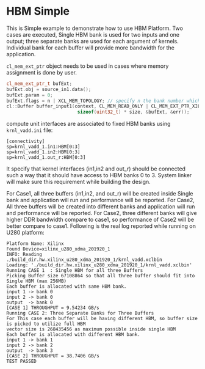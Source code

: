 HBM Simple
===========================
This is Simple example to demonstrate how to use HBM Platform. Two cases are executed, Single HBM bank is used for two inputs and one output; three separate banks are used for each argument of kernels.
Individual bank for each buffer will provide more bandwidth for the application.

`cl_mem_ext_ptr` object needs to be used in cases where memory assignment is done by user.

```c++
cl_mem_ext_ptr_t bufExt;
bufExt.obj = source_in1.data();
bufExt.param = 0;
bufExt.flags = n | XCL_MEM_TOPOLOGY; // specify n the bank number which needs to be targeted (0:31)
cl::Buffer buffer_input1(context, CL_MEM_READ_ONLY | CL_MEM_EXT_PTR_XILINX | CL_MEM_USE_HOST_PTR,
                          sizeof(uint32_t) * size, &bufExt, &err));
```

compute unit interfaces are associated to fixed HBM banks using `krnl_vadd.ini` file:
```
[connectivity]
sp=krnl_vadd_1.in1:HBM[0:3]
sp=krnl_vadd_1.in2:HBM[0:3]
sp=krnl_vadd_1.out_r:HBM[0:3]
```
It specify that kernel interfaces (in1,in2 and out_r) should be connected such a way that it should have access to HBM banks 0 to 3. System linker will make sure this requirement while building the design.

For Case1, all three buffers (in1,in2, and out_r) will be created inside Single bank and application will run and performance will be reported. 
For Case2, All three buffers will be created into different banks and application will run and performance will be reported. 
For Case2, three different banks will give higher DDR bandwidth compare to case1, so performance of Case2 will be better compare to case1.
Following is the real log reported while running on U280 platform:

```
Platform Name: Xilinx
Found Device=xilinx_u280_xdma_201920_1
INFO: Reading ./build_dir.hw.xilinx_u280_xdma_201920_1/krnl_vadd.xclbin
Loading: './build_dir.hw.xilinx_u280_xdma_201920_1/krnl_vadd.xclbin'
Running CASE 1  : Single HBM for all three Buffers 
Picking Buffer size 67108864 so that all three buffer should fit into Single HBM (max 256MB)
Each buffer is allocated with same HBM bank.
input 1 -> bank 0 
input 2 -> bank 0 
output  -> bank 0 
[CASE 1] THROUGHPUT = 9.54234 GB/s
Running CASE 2: Three Separate Banks for Three Buffers
For This case each buffer will be having different HBM, so buffer size is picked to utilize full HBM
vector size is 268435456 as maximum possible inside single HBM
Each buffer is allocated with different HBM bank.
input 1 -> bank 1 
input 2 -> bank 2 
output  -> bank 3 
[CASE 2] THROUGHPUT = 38.7406 GB/s 
TEST PASSED
```
